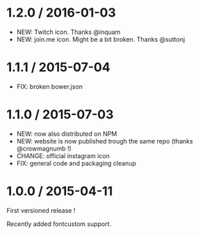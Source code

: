 
1.2.0 / 2016-01-03
==================

  * NEW: Twitch icon. Thanks @inquam
  * NEW: join.me icon. Might be a bit broken. Thanks @suttonj

1.1.1 / 2015-07-04
==================

  * FIX: broken bower.json

1.1.0 / 2015-07-03
==================

  * NEW: now also distributed on NPM
  * NEW: website is now published trough the same repo (thanks @crowmagnumb !)
  * CHANGE: official instagram icon
  * FIX: general code and packaging cleanup

1.0.0 / 2015-04-11
==================

First versioned release !

Recently added fontcustom support.

